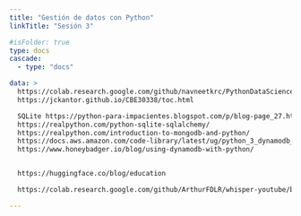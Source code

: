 ```yaml
---
title: "Gestión de datos con Python"
linkTitle: "Sesión 3"

#isFolder: true
type: docs
cascade:
  - type: "docs"

data: >
  https://colab.research.google.com/github/navneetkrc/PythonDataScienceHandbook/blob/master/Python_Cheat_Sheet.ipynb
  https://jckantor.github.io/CBE30338/toc.html

  SQLite https://python-para-impacientes.blogspot.com/p/blog-page_27.html
  https://realpython.com/python-sqlite-sqlalchemy/
  https://realpython.com/introduction-to-mongodb-and-python/
  https://docs.aws.amazon.com/code-library/latest/ug/python_3_dynamodb_code_examples.html
  https://www.honeybadger.io/blog/using-dynamodb-with-python/


  https://huggingface.co/blog/education

  https://colab.research.google.com/github/ArthurFDLR/whisper-youtube/blob/main/whisper_youtube.ipynb

---
```




